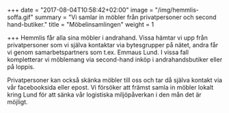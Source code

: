 +++
date = "2017-08-04T10:58:42+02:00"
image = "/img/hemmlis-soffa.gif"
summary = "Vi samlar in möbler från privatpersoner och second hand-butiker."
title = "Möbelinsamlingen"
weight = 1

+++
Hemmlis får alla sina möbler i andrahand. Vissa hämtar vi upp från privatpersoner som vi själva kontaktar via bytesgrupper på nätet, andra får vi genom samarbetspartners som t.ex. Emmaus Lund. I vissa fall kompletterar vi möblemang via second-hand inköp i andrahandsbutiker eller på loppis.

Privatpersoner kan också skänka möbler till oss och tar då själva kontakt via vår facebooksida eller epost. Vi försöker att främst samla in möbler lokalt kring Lund för att sänka vår logistiska miljöpåverkan i den mån det är möjligt.
